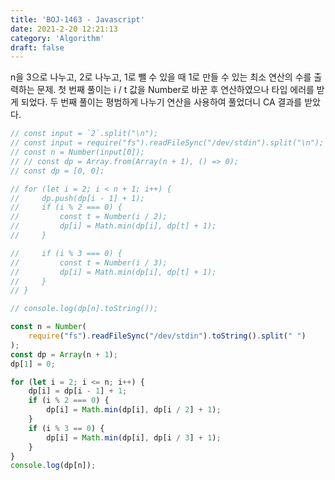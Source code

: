 ```yaml
---
title: 'BOJ-1463 - Javascript'
date: 2021-2-20 12:21:13
category: 'Algorithm'
draft: false
---
```

n을 3으로 나누고, 2로 나누고, 1로 뺄 수 있을 때 1로 만들 수 있는 최소 연산의 수를 출력하는 문제. 첫 번째 풀이는 i / t 값을 Number로 바꾼 후 연산하였으나 타입 에러를 받게 되었다. 두 번째 풀이는 평범하게 나누기 연산을 사용하여 풀었더니 CA 결과를 받았다.
```javascript
// const input = `2`.split("\n");
// const input = require("fs").readFileSync("/dev/stdin").split("\n");
// const n = Number(input[0]);
// // const dp = Array.from(Array(n + 1), () => 0);
// const dp = [0, 0];

// for (let i = 2; i < n + 1; i++) {
//     dp.push(dp[i - 1] + 1);
//     if (i % 2 === 0) {
//         const t = Number(i / 2);
//         dp[i] = Math.min(dp[i], dp[t] + 1);
//     }

//     if (i % 3 === 0) {
//         const t = Number(i / 3);
//         dp[i] = Math.min(dp[i], dp[t] + 1);
//     }
// }

// console.log(dp[n].toString());

const n = Number(
    require("fs").readFileSync("/dev/stdin").toString().split(" ")
);
const dp = Array(n + 1);
dp[1] = 0;

for (let i = 2; i <= n; i++) {
    dp[i] = dp[i - 1] + 1;
    if (i % 2 === 0) {
        dp[i] = Math.min(dp[i], dp[i / 2] + 1);
    }
    if (i % 3 == 0) {
        dp[i] = Math.min(dp[i], dp[i / 3] + 1);
    }
}
console.log(dp[n]);

```